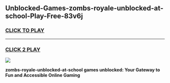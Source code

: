 
## Unblocked-Games-zombs-royale-unblocked-at-school-Play-Free-83v6j
<h3>
<a href="https://premium76.site?title=zombs-royale-unblocked-at-school&ref=10A">CLICK TO PLAY</a></h3>
<hr>

<h3>
<a href="https://premium76.site?title=zombs-royale-unblocked-at-school&ref=10A">CLICK 2 PLAY</a>
  
</h3>

<a href="https://premium76.site?title=zombs-royale-unblocked-at-school&ref=10A"><img src="https://clearcache.store/games.png"></a>


**zombs-royale-unblocked-at-school games unblocked: Your Gateway to Fun and Accessible Online Gaming**
